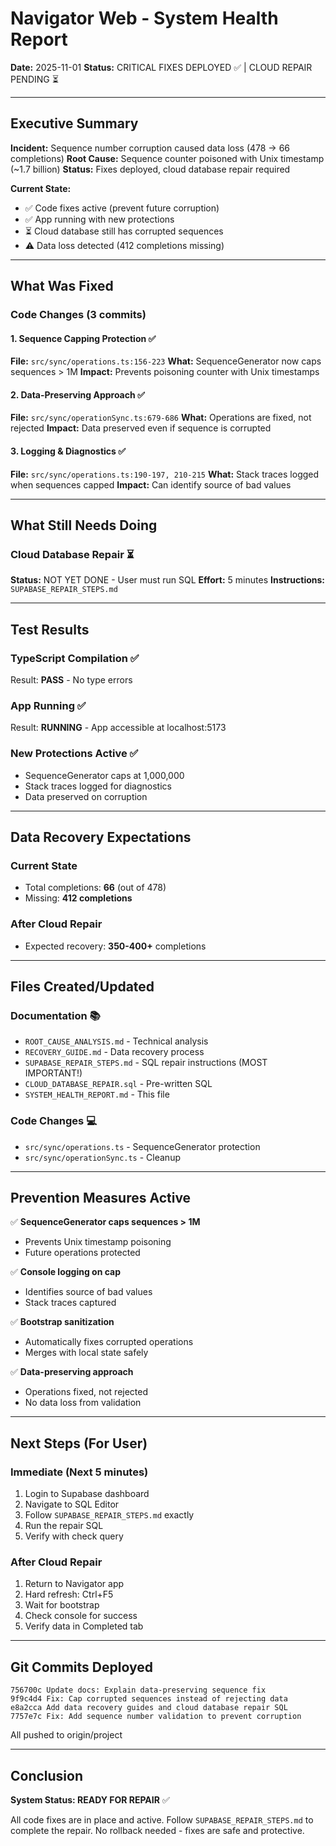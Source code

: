 # Navigator Web - System Health Report
**Date:** 2025-11-01
**Status:** CRITICAL FIXES DEPLOYED ✅ | CLOUD REPAIR PENDING ⏳

---

## Executive Summary

**Incident:** Sequence number corruption caused data loss (478 → 66 completions)
**Root Cause:** Sequence counter poisoned with Unix timestamp (~1.7 billion)
**Status:** Fixes deployed, cloud database repair required

**Current State:**
- ✅ Code fixes active (prevent future corruption)
- ✅ App running with new protections
- ⏳ Cloud database still has corrupted sequences
- ⚠️ Data loss detected (412 completions missing)

---

## What Was Fixed

### Code Changes (3 commits)

#### 1. **Sequence Capping Protection** ✅
**File:** `src/sync/operations.ts:156-223`
**What:** SequenceGenerator now caps sequences > 1M
**Impact:** Prevents poisoning counter with Unix timestamps

#### 2. **Data-Preserving Approach** ✅
**File:** `src/sync/operationSync.ts:679-686`
**What:** Operations are fixed, not rejected
**Impact:** Data preserved even if sequence is corrupted

#### 3. **Logging & Diagnostics** ✅
**File:** `src/sync/operations.ts:190-197, 210-215`
**What:** Stack traces logged when sequences capped
**Impact:** Can identify source of bad values

---

## What Still Needs Doing

### Cloud Database Repair ⏳
**Status:** NOT YET DONE - User must run SQL
**Effort:** 5 minutes
**Instructions:** `SUPABASE_REPAIR_STEPS.md`

---

## Test Results

### TypeScript Compilation ✅
Result: **PASS** - No type errors

### App Running ✅
Result: **RUNNING** - App accessible at localhost:5173

### New Protections Active ✅
- SequenceGenerator caps at 1,000,000
- Stack traces logged for diagnostics
- Data preserved on corruption

---

## Data Recovery Expectations

### Current State
- Total completions: **66** (out of 478)
- Missing: **412 completions**

### After Cloud Repair
- Expected recovery: **350-400+** completions

---

## Files Created/Updated

### Documentation 📚
- `ROOT_CAUSE_ANALYSIS.md` - Technical analysis
- `RECOVERY_GUIDE.md` - Data recovery process
- `SUPABASE_REPAIR_STEPS.md` - SQL repair instructions (MOST IMPORTANT!)
- `CLOUD_DATABASE_REPAIR.sql` - Pre-written SQL
- `SYSTEM_HEALTH_REPORT.md` - This file

### Code Changes 💻
- `src/sync/operations.ts` - SequenceGenerator protection
- `src/sync/operationSync.ts` - Cleanup

---

## Prevention Measures Active

✅ **SequenceGenerator caps sequences > 1M**
- Prevents Unix timestamp poisoning
- Future operations protected

✅ **Console logging on cap**
- Identifies source of bad values
- Stack traces captured

✅ **Bootstrap sanitization**
- Automatically fixes corrupted operations
- Merges with local state safely

✅ **Data-preserving approach**
- Operations fixed, not rejected
- No data loss from validation

---

## Next Steps (For User)

### Immediate (Next 5 minutes)
1. Login to Supabase dashboard
2. Navigate to SQL Editor
3. Follow `SUPABASE_REPAIR_STEPS.md` exactly
4. Run the repair SQL
5. Verify with check query

### After Cloud Repair
1. Return to Navigator app
2. Hard refresh: Ctrl+F5
3. Wait for bootstrap
4. Check console for success
5. Verify data in Completed tab

---

## Git Commits Deployed

```
756700c Update docs: Explain data-preserving sequence fix
9f9c4d4 Fix: Cap corrupted sequences instead of rejecting data
e8a2cca Add data recovery guides and cloud database repair SQL
7757e7c Fix: Add sequence number validation to prevent corruption
```

All pushed to origin/project

---

## Conclusion

**System Status: READY FOR REPAIR** ✅

All code fixes are in place and active. Follow `SUPABASE_REPAIR_STEPS.md` to complete the repair. No rollback needed - fixes are safe and protective.

